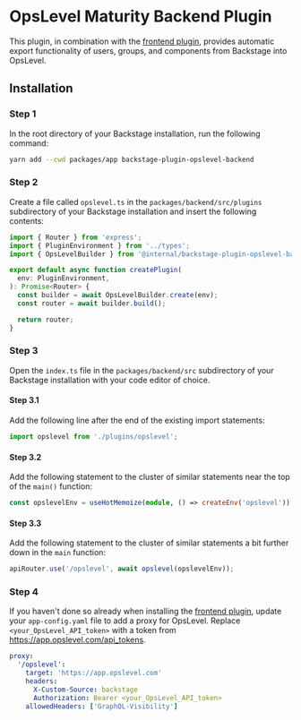 
# OpsLevel Maturity Backend Plugin
This plugin, in combination with the [frontend plugin](https://github.com/OpsLevel/backstage-plugin), provides automatic
export functionality of users, groups, and components from Backstage into OpsLevel.

## Installation

### Step 1

In the root directory of your Backstage installation, run the following command:

```bash
yarn add --cwd packages/app backstage-plugin-opslevel-backend
```

### Step 2

Create a file called `opslevel.ts` in the `packages/backend/src/plugins` subdirectory of your Backstage installation and insert the following contents:

```ts
import { Router } from 'express';
import { PluginEnvironment } from '../types';
import { OpsLevelBuilder } from '@internal/backstage-plugin-opslevel-backend';

export default async function createPlugin(
  env: PluginEnvironment,
): Promise<Router> {
  const builder = await OpsLevelBuilder.create(env);
  const router = await builder.build();

  return router;
}
```

### Step 3

Open the `index.ts` file in the `packages/backend/src` subdirectory of your Backstage installation with your code editor of choice.

#### Step 3.1

Add the following line after the end of the existing import statements:

```ts
import opslevel from './plugins/opslevel';
```

#### Step 3.2

Add the following statement to the cluster of similar statements near the top of the `main()` function:

```ts
const opslevelEnv = useHotMemoize(module, () => createEnv('opslevel'));
```

#### Step 3.3

Add the following statement to the cluster of similar statements a bit further down in the `main` function:

```ts
apiRouter.use('/opslevel', await opslevel(opslevelEnv));
```

### Step 4

If you haven't done so already when installing the [frontend plugin](https://github.com/OpsLevel/backstage-plugin), update your `app-config.yaml` file to add a proxy for OpsLevel. Replace `<your_OpsLevel_API_token>` with a token from https://app.opslevel.com/api_tokens.

```yaml
proxy:
  '/opslevel':
    target: 'https://app.opslevel.com'
    headers:
      X-Custom-Source: backstage
      Authorization: Bearer <your_OpsLevel_API_token>
    allowedHeaders: ['GraphQL-Visibility']
```
